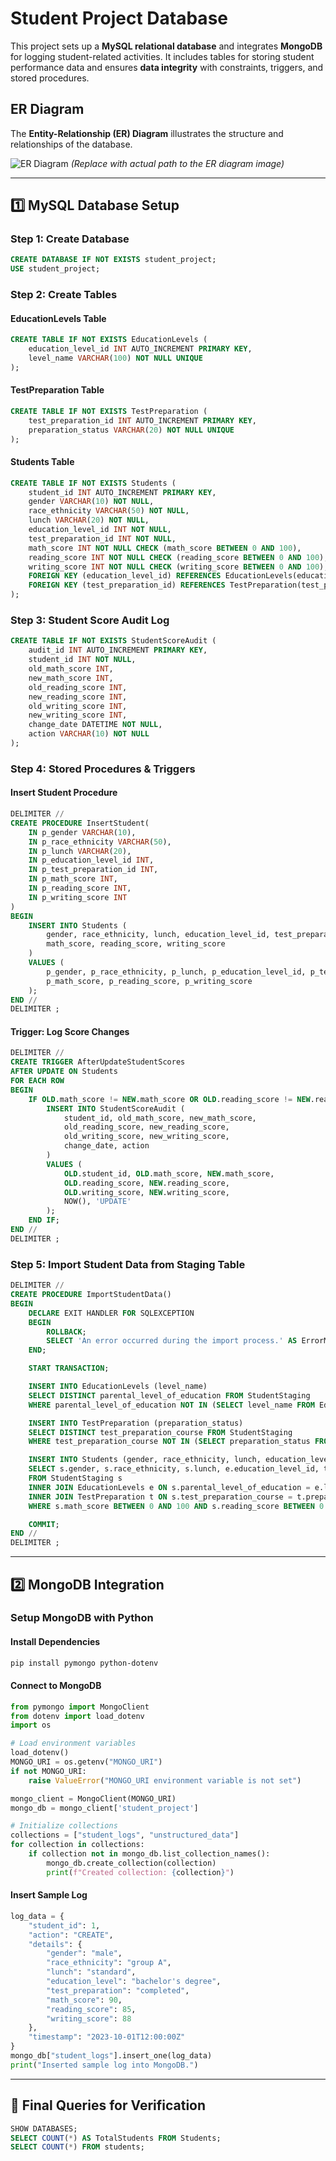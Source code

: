 # Student Project Database

This project sets up a **MySQL relational database** and integrates **MongoDB** for logging student-related activities. It includes tables for storing student performance data and ensures **data integrity** with constraints, triggers, and stored procedures.

## ER Diagram
The **Entity-Relationship (ER) Diagram** illustrates the structure and relationships of the database.

![ER Diagram](path_to_er_diagram.png) *(Replace with actual path to the ER diagram image)*

---
## 1️⃣ MySQL Database Setup
### Step 1: Create Database
```sql
CREATE DATABASE IF NOT EXISTS student_project;
USE student_project;
```

### Step 2: Create Tables
#### EducationLevels Table
```sql
CREATE TABLE IF NOT EXISTS EducationLevels (
    education_level_id INT AUTO_INCREMENT PRIMARY KEY,
    level_name VARCHAR(100) NOT NULL UNIQUE
);
```

#### TestPreparation Table
```sql
CREATE TABLE IF NOT EXISTS TestPreparation (
    test_preparation_id INT AUTO_INCREMENT PRIMARY KEY,
    preparation_status VARCHAR(20) NOT NULL UNIQUE
);
```

#### Students Table
```sql
CREATE TABLE IF NOT EXISTS Students (
    student_id INT AUTO_INCREMENT PRIMARY KEY,
    gender VARCHAR(10) NOT NULL,
    race_ethnicity VARCHAR(50) NOT NULL,
    lunch VARCHAR(20) NOT NULL,
    education_level_id INT NOT NULL,
    test_preparation_id INT NOT NULL,
    math_score INT NOT NULL CHECK (math_score BETWEEN 0 AND 100),
    reading_score INT NOT NULL CHECK (reading_score BETWEEN 0 AND 100),
    writing_score INT NOT NULL CHECK (writing_score BETWEEN 0 AND 100),
    FOREIGN KEY (education_level_id) REFERENCES EducationLevels(education_level_id) ON DELETE CASCADE,
    FOREIGN KEY (test_preparation_id) REFERENCES TestPreparation(test_preparation_id) ON DELETE CASCADE
);
```

### Step 3: Student Score Audit Log
```sql
CREATE TABLE IF NOT EXISTS StudentScoreAudit (
    audit_id INT AUTO_INCREMENT PRIMARY KEY,
    student_id INT NOT NULL,
    old_math_score INT,
    new_math_score INT,
    old_reading_score INT,
    new_reading_score INT,
    old_writing_score INT,
    new_writing_score INT,
    change_date DATETIME NOT NULL,
    action VARCHAR(10) NOT NULL
);
```

### Step 4: Stored Procedures & Triggers
#### Insert Student Procedure
```sql
DELIMITER //
CREATE PROCEDURE InsertStudent(
    IN p_gender VARCHAR(10),
    IN p_race_ethnicity VARCHAR(50),
    IN p_lunch VARCHAR(20),
    IN p_education_level_id INT,
    IN p_test_preparation_id INT,
    IN p_math_score INT,
    IN p_reading_score INT,
    IN p_writing_score INT
)
BEGIN
    INSERT INTO Students (
        gender, race_ethnicity, lunch, education_level_id, test_preparation_id,
        math_score, reading_score, writing_score
    )
    VALUES (
        p_gender, p_race_ethnicity, p_lunch, p_education_level_id, p_test_preparation_id,
        p_math_score, p_reading_score, p_writing_score
    );
END //
DELIMITER ;
```

#### Trigger: Log Score Changes
```sql
DELIMITER //
CREATE TRIGGER AfterUpdateStudentScores
AFTER UPDATE ON Students
FOR EACH ROW
BEGIN
    IF OLD.math_score != NEW.math_score OR OLD.reading_score != NEW.reading_score OR OLD.writing_score != NEW.writing_score THEN
        INSERT INTO StudentScoreAudit (
            student_id, old_math_score, new_math_score,
            old_reading_score, new_reading_score,
            old_writing_score, new_writing_score,
            change_date, action
        )
        VALUES (
            OLD.student_id, OLD.math_score, NEW.math_score,
            OLD.reading_score, NEW.reading_score,
            OLD.writing_score, NEW.writing_score,
            NOW(), 'UPDATE'
        );
    END IF;
END //
DELIMITER ;
```

### Step 5: Import Student Data from Staging Table
```sql
DELIMITER //
CREATE PROCEDURE ImportStudentData()
BEGIN
    DECLARE EXIT HANDLER FOR SQLEXCEPTION
    BEGIN
        ROLLBACK;
        SELECT 'An error occurred during the import process.' AS ErrorMessage;
    END;

    START TRANSACTION;

    INSERT INTO EducationLevels (level_name)
    SELECT DISTINCT parental_level_of_education FROM StudentStaging
    WHERE parental_level_of_education NOT IN (SELECT level_name FROM EducationLevels);

    INSERT INTO TestPreparation (preparation_status)
    SELECT DISTINCT test_preparation_course FROM StudentStaging
    WHERE test_preparation_course NOT IN (SELECT preparation_status FROM TestPreparation);

    INSERT INTO Students (gender, race_ethnicity, lunch, education_level_id, test_preparation_id, math_score, reading_score, writing_score)
    SELECT s.gender, s.race_ethnicity, s.lunch, e.education_level_id, t.test_preparation_id, s.math_score, s.reading_score, s.writing_score
    FROM StudentStaging s
    INNER JOIN EducationLevels e ON s.parental_level_of_education = e.level_name
    INNER JOIN TestPreparation t ON s.test_preparation_course = t.preparation_status
    WHERE s.math_score BETWEEN 0 AND 100 AND s.reading_score BETWEEN 0 AND 100 AND s.writing_score BETWEEN 0 AND 100;

    COMMIT;
END //
DELIMITER ;
```

---
## 2️⃣ MongoDB Integration
### Setup MongoDB with Python
#### Install Dependencies
```bash
pip install pymongo python-dotenv
```

#### Connect to MongoDB
```python
from pymongo import MongoClient
from dotenv import load_dotenv
import os

# Load environment variables
load_dotenv()
MONGO_URI = os.getenv("MONGO_URI")
if not MONGO_URI:
    raise ValueError("MONGO_URI environment variable is not set")

mongo_client = MongoClient(MONGO_URI)
mongo_db = mongo_client['student_project']

# Initialize collections
collections = ["student_logs", "unstructured_data"]
for collection in collections:
    if collection not in mongo_db.list_collection_names():
        mongo_db.create_collection(collection)
        print(f"Created collection: {collection}")
```

#### Insert Sample Log
```python
log_data = {
    "student_id": 1,
    "action": "CREATE",
    "details": {
        "gender": "male",
        "race_ethnicity": "group A",
        "lunch": "standard",
        "education_level": "bachelor's degree",
        "test_preparation": "completed",
        "math_score": 90,
        "reading_score": 85,
        "writing_score": 88
    },
    "timestamp": "2023-10-01T12:00:00Z"
}
mongo_db["student_logs"].insert_one(log_data)
print("Inserted sample log into MongoDB.")
```

---
## 📌 Final Queries for Verification
```sql
SHOW DATABASES;
SELECT COUNT(*) AS TotalStudents FROM Students;
SELECT COUNT(*) FROM students;
```



